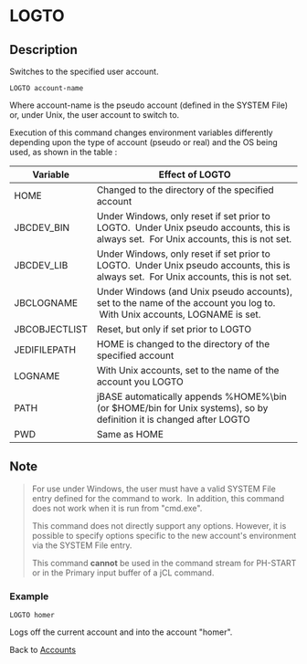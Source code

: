 # LOGTO

<PageHeader />

## Description

Switches to the specified user account.

```
LOGTO account-name
```

Where account-name is the pseudo account (defined in the SYSTEM File) or, under Unix, the user account to switch to.

Execution of this command changes environment variables differently depending upon the type of account (pseudo or real) and the OS being used, as shown in the table :

| Variable | Effect of LOGTO |
| --- | --- |
| HOME | Changed to the directory of the specified account |
| JBCDEV\_BIN | Under Windows, only reset if set prior to LOGTO.  Under Unix pseudo accounts, this is always set.  For Unix accounts, this is not set. |
| JBCDEV\_LIB | Under Windows, only reset if set prior to LOGTO.  Under Unix pseudo accounts, this is always set.  For Unix accounts, this is not set. |
| JBCLOGNAME | Under Windows (and Unix pseudo accounts), set to the name of the account you log to.  With Unix accounts, LOGNAME is set. |
| JBCOBJECTLIST | Reset, but only if set prior to LOGTO |
| JEDIFILEPATH | HOME is changed to the directory of the specified account |
| LOGNAME | With Unix accounts, set to the name of the account you LOGTO |
| PATH | jBASE automatically appends %HOME%\bin (or $HOME/bin for Unix systems), so by definition it is changed after LOGTO |
| PWD | Same as HOME |

## Note

> For use under Windows, the user must have a valid SYSTEM File entry defined for the command to work.  In addition, this command does not work when it is run from "cmd.exe".
>
> This command does not directly support any options. However, it is possible to specify options specific to the new account's environment via the SYSTEM File entry.
>
> This command **cannot** be used in the command stream for PH-START or in the Primary input buffer of a jCL command.

### Example

```
LOGTO homer
```

Logs off the current account and into the account "homer".

Back to [Accounts](./../README.md)

<PageFooter />

